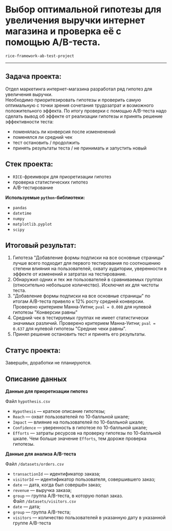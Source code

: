 # Выбор оптимальной гипотезы для увеличения выручки интернет магазина и проверка её с помощью A/B-теста.
`rice-framework-ab-test-project`

---

## Задача проекта:
Отдел маркетинга интернет-магазина разработал ряд гипотез для увеличения выручки.  
Необходимо приоритезировать гипотезы и проверить самую оптимальную с точки зрения сочетания трудозатрат и возможного положительного эффекта.
По итогу проверки с помощью A/B-теста надо сделать вывод об эффекте от реализации гипотезы и принять решение эффективности теста:
* поменялась ли конверсия после измененений
* поменялся ли средний чек
* тест остановить / продолжить
* принять результаты теста / не принимать и запустить новый

## Стек проекта:  
* `RICE`-фреимворк для приоретизации гипотез
* проверка статистических гипотез
* A/B-тестирование

**Используемые `python`-библиотеки:**     
   * `pandas`
   * `datetime`
   * `numpy`       
   * `matplotlib.pyplot`    
   * `scipy`  
   
## Итоговый результат:
1. Гипотеза "Добавление формы подписки на все основные страницы" лучше всего подходит для первого тестирования по соотношению степени влияния на пользователей, охвату аудитории, уверенности в эффекте от изменений и затратах на тестирование.
2. Обнаружил одних и тех же пользователей в сравниваемых группах (относительно небольшое количество). Исключил их для чистоты теста.
3. "Добавление формы подписки на все основные страницы" по итогам A/B-теста привело к 12% росту средней конверсии. Проверено критерием Манна-Уитни; `pval = 0.008` для нулевой гипотезы "Конверсии равны"
4. Средний чек в тестируемых группах не имеет статистически значимых различий. Проверено критерием Манна-Уитни; `pval = 0.637` для нулевой гипотезы "Средние чеки равны".
5. Принял решение остановить тест и принять его результаты.

## Статус проекта:
Завершён, доработки не планируются.

   
## Описание данных

**Данные для приоретизации гипотез**

Файл `hypothesis.csv`
* `Hypothesis` — краткое описание гипотезы;  
* `Reach` — охват пользователей по 10-балльной шкале;  
* `Impact` — влияние на пользователей по 10-балльной шкале;  
* `Confidence` — уверенность в гипотезе по 10-балльной шкале;  
* `Efforts` — затраты ресурсов на проверку гипотезы по 10-балльной шкале. Чем больше значение `Efforts`, тем дороже проверка гипотезы.  

**Данные для анализа A/B-теста**  

Файл `/datasets/orders.csv`  
* `transactionId` — идентификатор заказа;  
* `visitorId` — идентификатор пользователя, совершившего заказ;  
* `date` — дата, когда был совершён заказ;  
* `revenue` — выручка заказа;  
* `group` — группа A/B-теста, в которую попал заказ.    
Файл `/datasets/visitors.csv`    
* `date` — дата;  
* `group` — группа A/B-теста;  
* `visitors` — количество пользователей в указанную дату в указанной группе A/B-теста   
